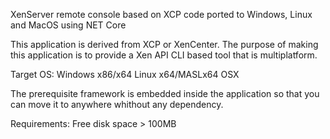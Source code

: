 XenServer remote console based on XCP code ported to Windows, Linux and MacOS using NET Core 

This application is derived from XCP or XenCenter. The purpose of making this application is to provide a Xen API CLI based tool that is multiplatform.

Target OS:
Windows x86/x64
Linux x64/MASLx64
OSX

The prerequisite framework is embedded inside the application so that you can move it to anywhere whithout any dependency.

Requirements:
Free disk space > 100MB

